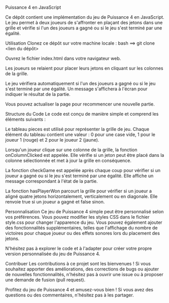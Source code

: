 Puissance 4 en JavaScript

Ce dépôt contient une implémentation du jeu de Puissance 4 en JavaScript. Le jeu permet à deux joueurs de s'affronter en plaçant des jetons dans une grille et vérifie si l'un des joueurs a gagné ou si le jeu s'est terminé par une égalité.

Utilisation
Clonez ce dépôt sur votre machine locale :
bash ==> git clone <lien du dépôt>

Ouvrez le fichier index.html dans votre navigateur web.

Les joueurs se relaient pour placer leurs jetons en cliquant sur les colonnes de la grille.

Le jeu vérifiera automatiquement si l'un des joueurs a gagné ou si le jeu s'est terminé par une égalité. Un message s'affichera à l'écran pour indiquer le résultat de la partie.

Vous pouvez actualiser la page pour recommencer une nouvelle partie.

Structure du Code
Le code est conçu de manière simple et comprend les éléments suivants :

Le tableau pieces est utilisé pour représenter la grille de jeu. Chaque élément du tableau contient une valeur : 0 pour une case vide, 1 pour le joueur 1 (rouge) et 2 pour le joueur 2 (jaune).

Lorsqu'un joueur clique sur une colonne de la grille, la fonction onColumnClicked est appelée. Elle vérifie si un jeton peut être placé dans la colonne sélectionnée et met à jour la grille en conséquence.

La fonction checkGame est appelée après chaque coup pour vérifier si un joueur a gagné ou si le jeu s'est terminé par une égalité. Elle affiche un message correspondant à l'état de la partie.

La fonction hasPlayerWon parcourt la grille pour vérifier si un joueur a aligné quatre jetons horizontalement, verticalement ou en diagonale. Elle renvoie true si un joueur a gagné et false sinon.

Personnalisation
Ce jeu de Puissance 4 simple peut être personnalisé selon vos préférences. Vous pouvez modifier les styles CSS dans le fichier style.css pour changer l'apparence du jeu. Vous pouvez également ajouter des fonctionnalités supplémentaires, telles que l'affichage du nombre de victoires pour chaque joueur ou des effets sonores lors du placement des jetons.

N'hésitez pas à explorer le code et à l'adapter pour créer votre propre version personnalisée du jeu de Puissance 4.

Contribuer
Les contributions à ce projet sont les bienvenues ! Si vous souhaitez apporter des améliorations, des corrections de bugs ou ajouter de nouvelles fonctionnalités, n'hésitez pas à ouvrir une issue ou à proposer une demande de fusion (pull request).


Profitez du jeu de Puissance 4 et amusez-vous bien ! Si vous avez des questions ou des commentaires, n'hésitez pas à les partager.
